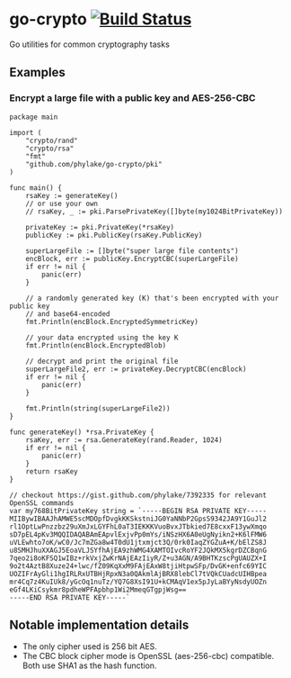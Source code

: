 # go-crypto [![Build Status](https://travis-ci.org/phylake/go-crypto.svg?branch=master)](https://travis-ci.org/phylake/go-crypto)

Go utilities for common cryptography tasks

## Examples

### Encrypt a large file with a public key and AES-256-CBC

```golang
package main

import (
    "crypto/rand"
    "crypto/rsa"
    "fmt"
    "github.com/phylake/go-crypto/pki"
)

func main() {
    rsaKey := generateKey()
    // or use your own
    // rsaKey, _ := pki.ParsePrivateKey([]byte(my1024BitPrivateKey))

    privateKey := pki.PrivateKey(*rsaKey)
    publicKey := pki.PublicKey(rsaKey.PublicKey)

    superLargeFile := []byte("super large file contents")
    encBlock, err := publicKey.EncryptCBC(superLargeFile)
    if err != nil {
        panic(err)
    }

    // a randomly generated key (K) that's been encrypted with your public key
    // and base64-encoded
    fmt.Println(encBlock.EncryptedSymmetricKey)

    // your data encrypted using the key K
    fmt.Println(encBlock.EncryptedBlob)

    // decrypt and print the original file
    superLargeFile2, err := privateKey.DecryptCBC(encBlock)
    if err != nil {
        panic(err)
    }

    fmt.Println(string(superLargeFile2))
}

func generateKey() *rsa.PrivateKey {
    rsaKey, err := rsa.GenerateKey(rand.Reader, 1024)
    if err != nil {
        panic(err)
    }
    return rsaKey
}

// checkout https://gist.github.com/phylake/7392335 for relevant OpenSSL commands
var my768BitPrivateKey string = `-----BEGIN RSA PRIVATE KEY-----
MIIBywIBAAJhAMWE5scMDOpfDvgkKKSkstniJG0YaNNbP2GpsS9342JA9Y1GuJl2
rl1OptLwPnzzbz29uXmJxLGYFhL0aT3IEKKKVuoBvxJTbkied7E8cxxF13ywXmqo
sD7pEL4pKv3MQQIDAQABAmEApvlExjvPp0mYs/iNSzHX6A0eUgNyikn2+K6lFMW6
uVLEwhto7oK/wC0/Jc7mZGa8w4T0dU1jtxmjct3Q/0rk0IaqZYGZuA+K/bElZS8J
u8SMHJhuXXAGJ5EoaVLJSYfhAjEA9zhWMG4XAMTOIvcRoYF2JQkMX5kgrDZCBqnG
7qeo2i8oKFSQ1wIBz+rkVxjZwKrNAjEAzIiyR/Z+u3AGN/A9BHTKzscPgUAUZX+I
9o2t4AztB8Xuze24+lwc/fZ09KqXxM9FAjEAxW8tjiHtpwSFp/DvGK+enfc69YIC
UOZIFrAyGli1hgIRLRxUTBHjRpxN3a0QAkmlAjBRX8lebCl7tVQkCUadcUIHBpea
mr4Cq7z4KuIUk8/yGcOq1nuTz/YQ7G8XsI91U+kCMAqV1ex5pJyLaBYyNsdyUOZn
eGf4LKiCsykmr8pdheWPFApbhp1Wi2MmeqGTgpjWsg==
-----END RSA PRIVATE KEY-----`
```

## Notable implementation details
- The only cipher used is 256 bit AES.
- The CBC block cipher mode is OpenSSL (aes-256-cbc) compatible. Both use SHA1 as the hash function.
